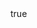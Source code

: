 ---
info:
  name: T-62MV-1
  image: /img/vehicle/tank/ussr/12_t-62mv-1.png
  class: "ОБТ: 45$ - 85$"
  country: СССР
  cost: 60
  year: 1989

body:
  hp: 10
  armor_front: 12
  armor_side: 6
  armor_rear: 3
  armor_top: 3
  size: Средний
  stealth: Плохо
  optics: Средний
  speed: 50
  speed_road: 110
  fuel: 1360
  autonomy: 650

main_gun:
  name: 2A20
  attr_kin: true
  attr_fg: true
  ammo: 30
  range_ground: 2275
  accuracy: 45
  stabilizer: 15
  ap_power: 17
  he_power: 3
  suppression: 133
  rate_of_fire: 6

atgm:
  name: Arkan
  attr_ptk: true
  attr_upr: true
  ammo: 4
  range_ground: 2800
  accuracy: 50
  ap_power: 21
  suppression: 150
  rate_of_fire: 10

mmg:
  name: DShK
  ammo: 1000
  range_ground: 1050
  range_helicopters: 875
  accuracy: 10
  stabilizer: 5
  he_power: 0.75
  suppression: 90
  rate_of_fire: 652
---